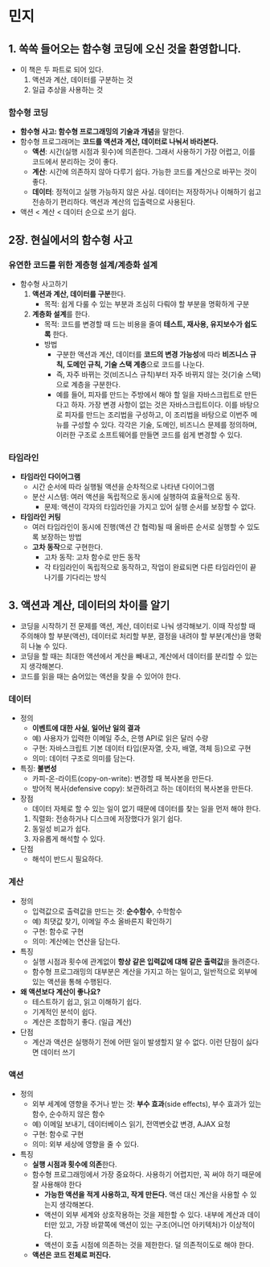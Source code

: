 # 민지

## 1. 쏙쏙 들어오는 함수형 코딩에 오신 것을 환영합니다.

-   이 책은 두 파트로 되어 있다.
    1. 액션과 계산, 데이터를 구분하는 것
    2. 일급 추상을 사용하는 것

### 함수형 코딩

-   **함수형 사고: 함수형 프로그래밍의 기술과 개념**을 말한다.
-   함수형 프로그래머는 **코드를 액션과 계산, 데이터로 나눠서 바라본다.**
    -   **액션**: 시간(실행 시점과 횟수)에 의존한다. 그래서 사용하기 가장 어렵고, 이를 코드에서 분리하는 것이 좋다.
    -   **계산**: 시간에 의존하지 않아 다루기 쉽다. 가능한 코드를 계산으로 바꾸는 것이 좋다.
    -   **데이터**: 정적이고 실행 가능하지 않은 사실. 데이터는 저장하거나 이해하기 쉽고 전송하기 편리하다. 액션과 계산의 입출력으로 사용된다.
-   액션 < 계산 < 데이터 순으로 쓰기 쉽다.

## 2장. 현실에서의 함수형 사고

### 유연한 코드를 위한 계층형 설계/계층화 설계

-   함수형 사고하기
    1. **액션과 계산, 데이터를 구분**한다.
        - 목적: 쉽게 다룰 수 있는 부분과 조심히 다뤄야 할 부분을 명확하게 구분
    2. **계층화 설계**를 한다.
        - 목적: 코드를 변경할 때 드는 비용을 줄여 **테스트, 재사용, 유지보수가 쉽도록** 한다.
        - 방법
            - 구분한 액션과 계산, 데이터를 **코드의 변경 가능성**에 따라 **비즈니스 규칙, 도메인 규칙, 기술 스택 계층**으로 코드를 나눈다.
            - 즉, 자주 바뀌는 것(비즈니스 규칙)부터 자주 바뀌지 않는 것(기술 스택)으로 계층을 구분한다.
            - 예를 들어, 피자를 만드는 주방에서 해야 할 일을 자바스크립트로 만든다고 하자. 가장 변경 사항이 없는 것은 자바스크립트이다. 이를 바탕으로 피자를 만드는 조리법을 구성하고, 이 조리법을 바탕으로 이번주 메뉴를 구성할 수 있다. 각각은 기술, 도메인, 비즈니스 문제를 정의하며, 이러한 구조로 소프트웨어를 만들면 코드를 쉽게 변경할 수 있다.

### 타임라인

-   **타임라인 다이어그램**
    -   시간 순서에 따라 실행될 액션을 순차적으로 나타낸 다이어그램
    -   분산 시스템: 여러 액션을 독립적으로 동시에 실행하여 효율적으로 동작.
        -   문제: 액션이 각자의 타임라인을 가지고 있어 실행 순서를 보장할 수 없다.
-   **타임라인 커팅**
    -   여러 타임라인이 동시에 진행(액션 간 협력)될 때 올바른 순서로 실행할 수 있도록 보장하는 방법
    -   **고차 동작**으로 구현한다.
        -   고차 동작: 고차 함수로 만든 동작
        -   각 타임라인이 독립적으로 동작하고, 작업이 완료되면 다른 타임라인이 끝나기를 기다리는 방식

## 3. 액션과 계산, 데이터의 차이를 알기

-   코딩을 시작하기 전 문제를 액션, 계산, 데이터로 나눠 생각해보기. 이때 작성할 때 주의해야 할 부분(액션), 데이터로 처리할 부분, 결정을 내려야 할 부분(계산)을 명확히 나눌 수 있다.
-   코딩을 할 때는 최대한 액션에서 계산을 빼내고, 계산에서 데이터를 분리할 수 있는지 생각해본다.
-   코드를 읽을 때는 숨어있는 액션을 찾을 수 있어야 한다.

### 데이터

-   정의
    -   **이벤트에 대한 사실**, **일어난 일의 결과**
    -   예) 사용자가 입력한 이메일 주소, 은행 API로 읽은 달러 수량
    -   구현: 자바스크립트 기본 데이터 타입(문자열, 숫자, 배열, 객체 등)으로 구현
    -   의미: 데이터 구조로 의미를 담는다.
-   특징: **불변성**
    -   카피-온-라이트(copy-on-write): 변경할 때 복사본을 만든다.
    -   방어적 복사(defensive copy): 보관하려고 하는 데이터의 복사본을 만든다.
-   장점
    -   데이터 자체로 할 수 있는 일이 없기 때문에 데이터를 찾는 일을 먼저 해야 한다.
    1. 직렬화: 전송하거나 디스크에 저장했다가 읽기 쉽다.
    2. 동일성 비교가 쉽다.
    3. 자유롭게 해석할 수 있다.
-   단점
    -   해석이 반드시 필요하다.

### 계산

-   정의
    -   입력값으로 출력값을 만드는 것: **순수함수**, 수학함수
    -   예) 최댓값 찾기, 이메일 주소 올바른지 확인하기
    -   구현: 함수로 구현
    -   의미: 계산에는 연산을 담는다.
-   특징
    -   실행 시점과 횟수에 관계없이 **항상 같은 입력값에 대해 같은 출력값**을 돌려준다.
    -   함수형 프로그래밍의 대부분은 계산을 가지고 하는 일이고, 일반적으로 외부에 있는 액션을 통해 수행된다.
-   **왜 액션보다 계산이 좋나요?**
    -   테스트하기 쉽고, 읽고 이해하기 쉽다.
    -   기계적인 분석이 쉽다.
    -   계산은 조합하기 좋다. (일급 계산)
-   단점
    -   계산과 액션은 실행하기 전에 어떤 일이 발생할지 알 수 없다. 이런 단점이 싫다면 데이터 쓰기

### 액션

-   정의
    -   외부 세계에 영향을 주거나 받는 것: **부수 효과**(side effects), 부수 효과가 있는 함수, 순수하지 않은 함수
    -   예) 이메일 보내기, 데이터베이스 읽기, 전역변숫값 변경, AJAX 요청
    -   구현: 함수로 구현
    -   의미: 외부 세상에 영향을 줄 수 있다.
-   특징
    -   **실행 시점과 횟수에 의존**한다.
    -   함수형 프로그래밍에서 가장 중요하다. 사용하기 어렵지만, 꼭 써야 하기 때문에 잘 사용해야 한다
        -   **가능한 액션을 적게 사용하고, 작게 만든다.** 액션 대신 계산을 사용할 수 있는지 생각해본다.
        -   액션이 외부 세계와 상호작용하는 것을 제한할 수 있다. 내부에 계산과 데이터만 있고, 가장 바깥쪽에 액션이 있는 구조(어니언 아키텍처)가 이상적이다.
        -   액션이 호출 시점에 의존하는 것을 제한한다. 덜 의존적이도로 해야 한다.
    -   **액션은 코드 전체로 퍼진다.**
